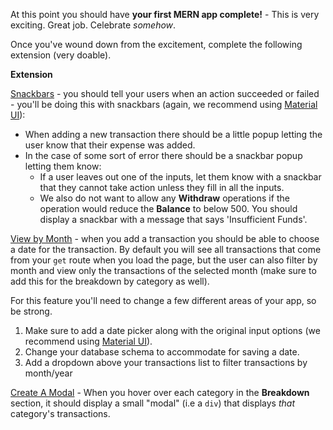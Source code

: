 
At this point you should have **your first MERN app complete!** - This is very exciting. Great job. Celebrate _somehow_.

Once you've wound down from the excitement, complete the following extension (very doable).

  

**Extension**

<ins>Snackbars</ins> - you should tell your users when an action succeeded or failed - you'll be doing this with snackbars (again, we recommend using [Material UI](https://material-ui.com/components/snackbars/)):

-   When adding a new transaction there should be a little popup letting the user know that their expense was added.
-   In the case of some sort of error there should be a snackbar popup letting them know:
    -   If a user leaves out one of the inputs, let them know with a snackbar that they cannot take action unless they fill in all the inputs.
    -   We also do not want to allow any **Withdraw** operations if the operation would reduce the **Balance** to below 500. You should display a snackbar with a message that says 'Insufficient Funds'.

  

<ins>View by Month</ins> - when you add a transaction you should be able to choose a date for the transaction. By default you will see all transactions that come from your `get` route when you load the page, but the user can also filter by month and view only the transactions of the selected month (make sure to add this for the breakdown by category as well).

  

For this feature you'll need to change a few different areas of your app, so be strong.

1.  Make sure to add a date picker along with the original input options (we recommend using [Material UI](https://material-ui.com/components/pickers/)).
2.  Change your database schema to accommodate for saving a date.
3.  Add a dropdown above your transactions list to filter transactions by month/year

  

  

<ins>Create A Modal</ins> - When you hover over each category in the **Breakdown** section, it should display a small "modal" (i.e a `div`) that displays _that_ category's transactions.